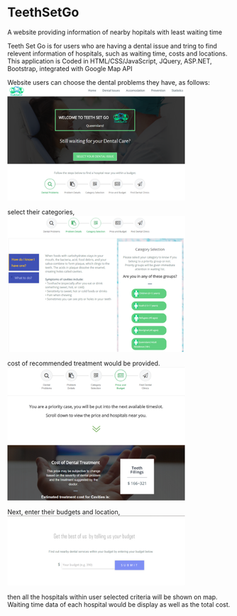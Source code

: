 # TeethSetGo
A website providing information of nearby hopitals with least waiting time

Teeth Set Go is for users who are having a dental issue and tring to find relevent information of hospitals, such as waiting time, costs and locations. 
This application is Coded in HTML/CSS/JavaScript, JQuery, ASP.NET, Bootstrap, integrated with Google Map API

Website users can choose the dental problems they have, as follows:<br/>
<img src="Images/screenshot1.png" width="400">
<p>
<p>select their categories, <br/>
<img src="Images/screenshot33.png" width="400">
<p>
<p>cost of recommended treatment would be provided. <br/>
<img src="Images/screenshot2.png" width="400">
<p>
<p>Next, enter their budgets and location,<br/>
<img src="Images/screenshot4.png" width="400">
<p>then all the hospitals within user selected criteria will be shown on map. Waiting time data of each hospital would be display as well as the total cost.
